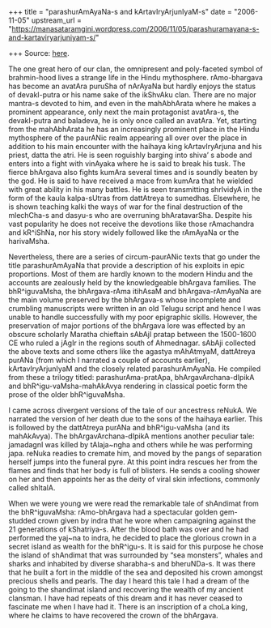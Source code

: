 +++
title = "parashurAmAyaNa-s and kArtavIryArjunIyaM-s"
date = "2006-11-05"
upstream_url = "https://manasataramgini.wordpress.com/2006/11/05/parashuramayana-s-and-kartaviryarjuniyam-s/"

+++
Source: [here](https://manasataramgini.wordpress.com/2006/11/05/parashuramayana-s-and-kartaviryarjuniyam-s/).

The one great hero of our clan, the omnipresent and poly-faceted symbol
of brahmin-hood lives a strange life in the Hindu mythosphere.
rAmo-bhargava has become an avatAra puruSha of nArAyaNa but hardly
enjoys the status of devakI-putra or his name sake of the ikShvAku clan.
There are no major mantra-s devoted to him, and even in the mahAbhArata
where he makes a prominent appearance, only next the main protagonist
avatAra-s, the devakI-putra and baladeva, he is only once called an
avatAra. Yet, starting from the mahAbhArata he has an increasingly
prominent place in the Hindu mythosphere of the paurANic realm appearing
all over over the place in addition to his main encounter with the
haihaya king kArtavIryArjuna and his priest, datta the atri. He is seen
roguishly barging into shiva’ s abode and enters into a fight with
vinAyaka where he is said to break his tusk. The fierce bhArgava also
fights kumAra several times and is soundly beaten by the god. He is said
to have received a mace from kumAra that he wielded with great ability
in his many battles. He is seen transmitting shrIvidyA in the form of
the kaula kalpa-sUtras from dattAtreya to sumedhas. Elsewhere, he is
shown teaching kalki the ways of war for the final destruction of the
mlechCha-s and dasyu-s who are overruning bhAratavarSha. Despite his
vast popularity he does not receive the devotions like those rAmachandra
and kR^iShNa, nor his story widely followed like the rAmAyaNa or the
harivaMsha.

Nevertheless, there are a series of circum-paurANic texts that go under
the title parashurAmAyaNa that provide a description of his exploits in
epic proportions. Most of them are hardly known to the modern Hindu and
the accounts are zealously held by the knowledgeable bhArgava families.
The bhR^iguvaMsha, the bhArgava-rAma itihAsaM and bhArgava-rAmAyaNa are
the main volume preserved by the bhArgava-s whose incomplete and
crumbling manuscripts were written in an old Telugu script and hence I
was unable to handle successfully with my poor epigraphic skills.
However, the preservation of major portions of the bhArgava lore was
effected by an obscure scholarly Maratha chieftain sAbAjI pratap between
the 1500-1600 CE who ruled a jAgIr in the regions south of Ahmednagar.
sAbAji collected the above texts and some others like the agastya
mAhAtmyaM, dattAtreya purANa (from which I narrated a couple of accounts
earlier), kArtavIryArjunIyaM and the closely related parashurAmAyaNa. He
compiled from these a trilogy titled: parashurAma-pratApa,
bhArgavArchana-dIpikA and bhR^igu-vaMsha-mahAkAvya rendering in
classical poetic form the prose of the older bhR^iguvaMsha.

I came across divergent versions of the tale of our ancestress reNukA.
We narrated the version of her death due to the sons of the haihaya
earlier. This is followed by the dattAtreya purANa and bhR^igu-vaMsha
(and its mahAkAvya). The bhArgavArchana-dIpikA mentions another peculiar
tale: jamadagnI was killed by tAlaja\~ngha and others while he was
performing japa. reNuka readies to cremate him, and moved by the pangs
of separation herself jumps into the funeral pyre. At this point indra
rescues her from the flames and finds that her body is full of blisters.
He sends a cooling shower on her and then appoints her as the deity of
viral skin infections, commonly called shItalA.

When we were young we were read the remarkable tale of shAndimat from
the bhR^iguvaMsha: rAmo-bhArgava had a spectacular golden gem-studded
crown given by indra that he wore when campaigning against the 21
generations of kShatriya-s. After the blood bath was over and he had
performed the yaj\~na to indra, he decided to place the glorious crown
in a secret island as wealth for the bhR^igu-s. It is said for this
purpose he chose the island of shAndimat that was surrounded by “sea
monsters”, whales and sharks and inhabited by diverse sharabha-s and
bheruNDa-s. It was there that he built a fort in the middle of the sea
and deposited his crown amongst precious shells and pearls. The day I
heard this tale I had a dream of the going to the shandimat island and
recovering the wealth of my ancient clansman. I have had repeats of this
dream and it has never ceased to fascinate me when I have had it. There
is an inscription of a choLa king, where he claims to have recovered the
crown of the bhArgava.

